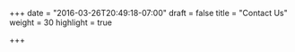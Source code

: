 +++
date = "2016-03-26T20:49:18-07:00"
draft = false
title = "Contact Us"
weight = 30
highlight = true

+++
